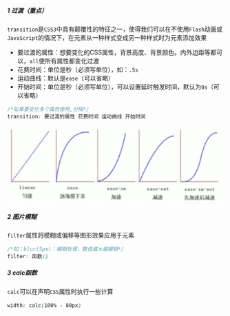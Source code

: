 ##### 1 过渡（重点）

`transition`是`CSS3`中具有颠覆性的特征之一，使得我们可以在不使用`Flash`动画或`JavaScript`的情况下，在元素从一种样式变成另一种样式时为元素添加效果

- 要过渡的属性：想要变化的CSS属性，背景高度、背景颜色。内外边距等都可以，`all`使所有属性都变化过渡
- 花费时间：单位是秒（必须写单位），如：`.5s`
- 运动曲线：默认是`ease`（可以省略）
- 开始时间：单位是秒（必须写单位），可以设置延时触发时间，默认为`0s`（可以省略）

```css
/*如果要变化多个属性使用,分隔*/
transition: 要过渡的属性 花费时间 运动曲线 开始时间
```

![image-20210903000752125](.img/image-20210903000752125.png)

##### 2 图片模糊

`filter`属性将模糊或偏移等图形效果应用于元素

```css
/*如：blur(5px)：模糊处理，数值越大越模糊*/
filter: 函数()
```

##### 3 calc函数

`calc`可以在声明`CSS`属性时执行一些计算

```css
width: calc(100% - 80px)
```

